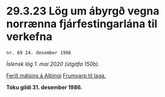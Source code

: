 # 29.3.23 Lög um ábyrgð vegna norrænna fjárfestingarlána til verkefna

`nr. 69 24. desember 1986`

_Íslensk lög 1. maí 2020 (útgáfa 150b)._

[Ferill málsins á Alþingi](https://www.althingi.is/thingstorf/thingmalalistar-eftir-thingum/ferill/?ltg=109&mnr=258)
[Frumvarp til laga.](https://www.althingi.is/altext/109/s/pdf/0333.pdf)

**Tóku gildi 31. desember 1986.**


